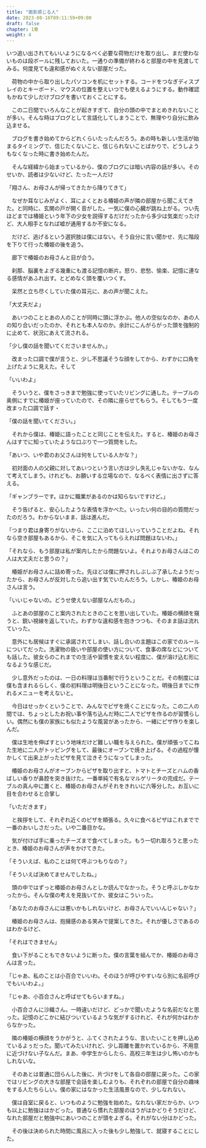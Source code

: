 ```yaml
---
title: "面影感じる人"
date: 2023-08-16T09:11:59+09:00
draft: false
chapter: 1章
weight: 4
---
```

いつ追い出されてもいいようになるべく必要な荷物だけを取り出し、まだ使わないものは段ボールに残しておいた。一通りの準備が終わると部屋の中を見渡してみる。何度見ても違和感がぬぐえない部屋だった。

　荷物の中から取り出したパソコンを机にセットする。コードをつなぎディスプレイのとキーボード、マウスの位置を整えいつでも使えるようにする。動作確認もかねて少しだけブログを書いておくことにする。

　この二日間でいろんなことが起きすぎて、自分の頭の中でまとめきれないことが多い。そんな時はブログとして言語化してしまうことで、無理やり自分に飲み込ませる。

　ブログを書き始めてからどれくらいたったんだろう。あの時も新しい生活が始まるタイミングで、信じたくないこと、信じられないことばかりで、どうしようもなくなった時に書き始めたんだ。

　そんな経緯から始まっているから、僕のブログには暗い内容の話が多い。そのせいか、読者は少ないけど、たった一人だけ

「翔さん、お母さんが帰ってきたから降りてきて」

　なぜか耳なじみがよく、耳によくとおる椿姫の声が隣の部屋から聞こえてきた。と同時に、玄関の戸が開く音がした。一気に僕の心臓が跳ね上がる。つい先ほどまでは椿姫という年下の少女を説得するだけだったから多少は気楽だったけど、大人相手となれば嘘が通用するか不安になる。

　だけど、逃げるという選択肢は僕にはない。そう自分に言い聞かせ、先に階段を下りて行った椿姫の後を追う。

　廊下で椿姫のお母さんと目が合う。

　刹那、脳裏をよぎる幾重にも渡る記憶の断片。怒り、悲愁、愉楽、記憶に連なる感情があふれ出す。とどめなく頭を覆いつくす。

　呆然と立ち尽くしていた僕の耳元に、あの声が聞こえた。

「大丈夫だよ」

　あいつのこととあの人のことが同時に頭に浮かぶ。他人の空似なのか、あの人の知り合いだったのか、それとも本人なのか。余計にこんがらがった頭を強制的に止めて、状況にあえて流される。

「少し僕の話を聞いてくださいませんか。」

　改まった口調で僕が言うと、少し不思議そうな顔をしてから、わずかに口角を上げたように見えた。そして

「いいわよ」

　そういうと、僕をさっきまで勉強に使っていたリビングに通した。テーブルの奥側にすでに椿姫が座っていたので、その隣に座らせてもらう。そしてもう一度改まった口調で話す・

「僕の話を聞いてください。」

　それから僕は、椿姫に語ったことと同じことを伝えた。すると、椿姫のお母さんはすでに知っていたような口ぶりで一つ質問をした。

「あいつ、いや君のお父さんは何をしている人かな？」

　初対面の人の父親に対してあいつという言い方は少し失礼じゃないかな、なんて考えてしまう。けれども、お願いする立場なので、なるべく表情に出さずに答える。

「ギャンブラーです。ほかに職業があるのかは知らないですけど。」

　そう告げると、安心したような表情を浮かべた。いったい何の目的の質問だったのだろう。わからないまま、話は進んだ。

「つまり君は身寄りがないから、ここに泊めてほしいっていうことだよね。それなら空き部屋もあるから、そこを気に入ってもらえれば問題はないわ。」

「それなら、もう部屋は私が案内したから問題ないよ。それよりお母さんはこの人は大丈夫だと思うの？」

　椿姫がお母さんに詰め寄った。先ほどは僕に押されしぶしぶ了承したようだったから、お母さんが反対したら追い出す気でいたんだろう。しかし、椿姫のお母さんは言う。

「いいじゃないの。どうせ使えない部屋なんだもの。」

　ふとあの部屋のこと案内されたときのことを思い出していた。椿姫の横顔を窺うと、鋭い視線を返していた。わずかな違和感を抱きつつも、そのまま話は流れていった。

　意外にも居候はすぐに承諾されてしまい、話し合いの主題はこの家でのルールについてだった。洗濯物の扱いや部屋の使い方について、食事の席などについても話した。彼女らのこれまでの生活や習慣を変えない程度に、僕が溶け込む形になるような感じだ。

　少し意外だったのは、一日の料理は当番制で行うということだ。その制度には僕も含まれるらしく、僕の初料理は明後日ということになった。明後日までに作れるメニューを考えないと。

　今日はせっかくということで、みんなでピザを焼くことになった。この二人の間では、ちょっとしたお祝い事や落ち込んだ時に二人でピザを作るのが習慣らしい。偶然にも僕の家族にも似たような風習があったから、一緒にピザ作りを楽しんだ。

　僕は生地を伸ばすという地味だけど難しい職を与えられた。僕が頑張ってこねた生地に二人がトッピングをして、最後にオーブンで焼き上げる。その過程が懐かしくて出来上がったピザを見て泣きそうになってしまった。

　椿姫のお母さんがオーブンからピザを取り出すと、トマトとチーズとハムの香ばしい香りが鼻腔を突き抜けた。一番単純で有名なマルゲリータの完成だ。テーブルの真ん中に置くと、椿姫のお母さんがそれをきれいに六等分した。お互いに目を合わせると合掌し

「いただきます」

　と挨拶をして、それぞれ近くのピザを頬張る。久々に食べるピザはこれまでで一番のおいしさだった。いや二番目かな。

　気が付けば手に乗ったチーズまで食べてしまった。もう一切れ取ろうと思ったとき、椿姫のお母さんが声をかけてきた。

「そういえば、私のことは何て呼ぶつもりなの？」

「そういえば決めてませんでしたね。」

　頭の中ではずっと椿姫のお母さんとしか読んでなかった。そうと呼ぶしかなかったから。そんな僕の考えを見抜いてか、彼女はこういった。

「あなたのお母さんには悪いかもしれないけど、お母さんでいいんじゃない？」

　椿姫のお母さんは、抱擁感のある笑みで提案してきた。それが優しさであるのはわかるけど、

「それはできません」

　食い下がることもできないように断った。僕の言葉を組んでか、椿姫のお母さんは言った。

「じゃあ、私のことは小百合でいいわ。そのほうが呼びやすいなら別に名前呼びでもいいわよ。」

「じゃあ、小百合さんと呼ばせてもらいますね。」

　小百合さんに沙織さん。一時違いだけど、どっかで聞いたような名前だなと思った。記憶のどこかに結びついているような気がするけれど、それが何かはわからなかった。

　隣の椿姫の横顔をうかがうと、ふてくされたような、言いたいことを押し込めているよぅだった。聞いてみたいけれど、少し距離を置かれているから、不用意に近づけない子なんだ。まあ、中学生からしたら、高校三年生は少し怖いのかもしれないな。

　そのあとは普通に団らんした後に、片づけをして各自の部屋に戻った。この家ではリビングの大きな部屋で会話を楽しむよりも、それぞれの部屋で自分の趣味をする人たちらしい。僕の家にはなかった生活風景なので、少しなれない。

　僕は自室に戻ると、いつものように勉強を始めた。なれない家だからか、いつも以上に勉強ははかどった。普通なら慣れた部屋のほうがはかどりそうだけど、なれた部屋だと勉強中にあいつのことが頭をよぎる。それがない分はかどった。

　その後は決められた時間に風呂に入った後も少し勉強して、就寝することにした。
